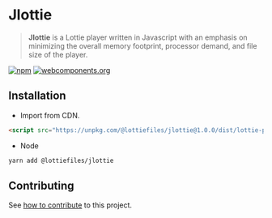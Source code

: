 # Jlottie

> **Jlottie** is a Lottie player written in Javascript with an emphasis on minimizing the overall memory footprint,
> processor demand, and file size of the player.

[![npm](https://img.shields.io/npm/v/@lottiefiles/lottie-player.svg)](https://www.npmjs.com/package/@lottiefiles/lottie-player)
[![webcomponents.org](https://img.shields.io/badge/webcomponents.org-published-blue.svg)](https://www.webcomponents.org/element/@lottiefiles/lottie-player)

## Installation

- Import from CDN.

```html
<script src="https://unpkg.com/@lottiefiles/jlottie@1.0.0/dist/lottie-player.js"></script>
```

- Node

```sh
yarn add @lottiefiles/jlottie
```

## Contributing

See [how to contribute](contributing.md) to this project.
